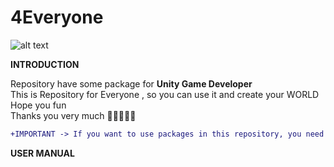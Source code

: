 # 4Everyone

![alt text](https://lh3.googleusercontent.com/proxy/toSQfsul3m3Qqs1VEUcrtkSpHQzM4NvbfOvF9XIoTGZ85797jE_PXqjiEKkTQ-Ovw5i_x7HskQGBVKETHwVdAZbCzg_I6eofihQCTY5N3w)

**INTRODUCTION**

Repository have some package for **Unity Game Developer**\
This is Repository for Everyone , so you can use it and create your WORLD\
Hope you fun\
Thanks you very much 
🤞🤞🤞🤞🤞
```diff
+IMPORTANT -> If you want to use packages in this repository, you need to clone branches with the following structure: [ANSI / ...]
```

**USER MANUAL**
